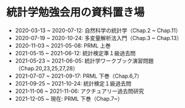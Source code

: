 # 統計学勉強会用の資料置き場

- 2020-03-13 ~ 2020-07-12: 自然科学の統計学（Chap.2 ~ Chap.11）
- 2020-07-19 ~ 2020-10-24: 多変量解析法入門（Chap.3 ~ Chap.13）
- 2020-11-03 ~ 2021-05-08: PRML 上巻
- 2021-05-15 ~ 2021-06-12: 統計検定準１級過去問
- 2021-05-23 ~ 2021-06-05: 統計学ワークブック演習問題（Chap.20,23,25,27,28）
- 2021-07-07 ~ 2021-09-17: PRML 下巻（Chap.6,7）
- 2021-09-25 ~ 2021-10-24: 統計検定１級過去問
- 2021-11-06 ~ 2021-11-06: アクチュアリー過去問研究
- 2021-12-05 ~ 現在: PRML 下巻（Chap.7~）
